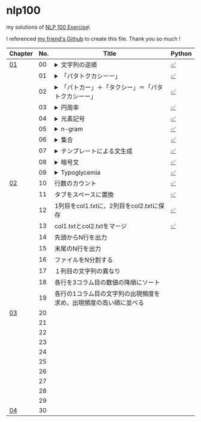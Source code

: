 
# nlp100
my solutions of [NLP 100 Exercise](https://nlp100.github.io/ja/)\\


I referenced [my friend's Github](https://github.com/seiya8/nlp100/blob/main/README.md) to create this file.
Thank you so much !


|Chapter|No.|Title|Python|
|---|---|---|---|
|[01](https://nlp100.github.io/ja/ch1.html)|00|<details><summary>文字列の逆順</summary>文字列”stressed”の文字を逆に（末尾から先頭に向かって）並べた文字列を得よ．</details>|[✅](./ch1/ch1_00.py)|
||01|<details><summary>「パタトクカシーー」</summary>「パタトクカシーー」という文字列の1,3,5,7文字目を取り出して連結した文字列を得よ．</details>|[✅](./ch1/ch1_01.py)|
||02|<details><summary>「パトカー」＋「タクシー」＝「パタトクカシーー」</summary>「パトカー」＋「タクシー」の文字を先頭から交互に連結して文字列「パタトクカシーー」を得よ．</details>|[✅](./ch1/ch1_02.py)|
||03|<details><summary>円周率</summary></details>|[✅](./ch1/ch1_03.py)|
||04|<details><summary>元素記号</summary></details>|[✅](./ch1/ch1_04.py)|
||05|<details><summary>n-gram</summary></details>|[✅](./ch1/ch1_05.py)|
||06|<details><summary>集合</summary></details>|[✅](./ch1/ch1_06.py)|
||07|<details><summary>テンプレートによる文生成</summary></details>|[✅](./ch1/ch1_07.py)|
||08|<details><summary>暗号文</summary></details>|[✅](./ch1/ch1_08.py)|
||09|<details><summary>Typoglycemia</summary></details>|[✅](./ch1/ch1_09.py)|
|[02](https://nlp100.github.io/ja/ch02.html)|10|行数のカウント|[✅](./ch02/ch02_10.py)|
||11|タブをスペースに置換|[✅](./ch02/ch02_11.py)|
||12|1列目をcol1.txtに，2列目をcol2.txtに保存|[✅](./ch02/ch02_12.py)|
||13|col1.txtとcol2.txtをマージ|[✅](./ch02/ch02_13.py)|
||14|先頭からN行を出力||
||15|末尾のN行を出力||
||16|ファイルをN分割する||
||17|１列目の文字列の異なり||
||18|各行を3コラム目の数値の降順にソート||
||19|各行の1コラム目の文字列の出現頻度を求め，出現頻度の高い順に並べる||
|[03](https://nlp100.github.io/ja/ch03.html)|20||
||21|||
||22|||
||23|||
||24|||
||25|||
||26|||
||27|||
||28|||
||29|||
|[04](https://nlp100.github.io/ja/ch04.html)|30|||